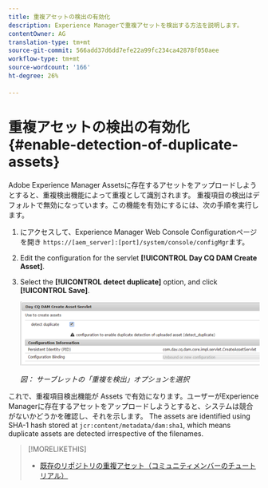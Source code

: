 ```yaml
---
title: 重複アセットの検出の有効化
description: Experience Managerで重複アセットを検出する方法を説明します。
contentOwner: AG
translation-type: tm+mt
source-git-commit: 566add37d6dd7efe22a99fc234ca42878f050aee
workflow-type: tm+mt
source-wordcount: '166'
ht-degree: 26%

---
```



# 重複アセットの検出の有効化 {#enable-detection-of-duplicate-assets}

Adobe Experience Manager Assetsに存在するアセットをアップロードしようとすると、重複検出機能によって重複として識別されます。 重複項目の検出はデフォルトで無効になっています。この機能を有効にするには、次の手順を実行します。

1. にアクセスして、Experience Manager Web Console Configurationページを開き `https://[aem_server]:[port]/system/console/configMgr`ます。
1. Edit the configuration for the servlet **[!UICONTROL Day CQ DAM Create Asset]**.
1. Select the **[!UICONTROL detect duplicate]** option, and click **[!UICONTROL Save]**.

   ![サーブレットで「重複項目の検出」オプションを選択](assets/chlimage_1-377.png)

   *図： サーブレットの「重複を検出」オプションを選択*

これで、重複項目検出機能が Assets で有効になります。ユーザーがExperience Managerに存在するアセットをアップロードしようとすると、システムは競合がないかどうかを確認し、それを示します。 The assets are identified using SHA-1 hash stored at `jcr:content/metadata/dam:sha1`, which means duplicate assets are detected irrespective of the filenames.

>[!MORELIKETHIS]
>
>* [既存のリポジトリの重複アセット（コミュニティメンバーのチュートリアル）](https://experience-aem.blogspot.com/2019/06/aem-65-find-duplicate-assets-binaries-in-existing-repository.html)

